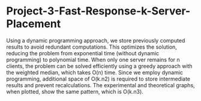 # Project-3-Fast-Response-k-Server-Placement
Using a dynamic programming approach, we store previously computed results to avoid redundant computations. 
This optimizes the solution, reducing the problem from exponential time (without dynamic programming) to polynomial time. 
When only one server remains for n clients, the problem can be solved efficiently using a greedy approach with the weighted median, which takes O(n) time. Since we employ dynamic programming, additional space of O(k.n2) is required to store intermediate results and prevent recalculations. 
The experimental and theoretical graphs, when plotted, show the same pattern, which is O(k.n3).
